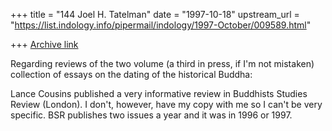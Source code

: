 +++
title = "144 Joel H. Tatelman"
date = "1997-10-18"
upstream_url = "https://list.indology.info/pipermail/indology/1997-October/009589.html"

+++
[Archive link](https://list.indology.info/pipermail/indology/1997-October/009589.html)

Regarding reviews of the two volume (a third in press, if I'm not
mistaken) collection of essays on the dating of the historical Buddha:

Lance Cousins published a very informative review in Buddhists Studies
Review (London). I don't, however, have my copy with me so I can't be
very specific. BSR publishes two issues a year and it was in 1996 or 1997.




